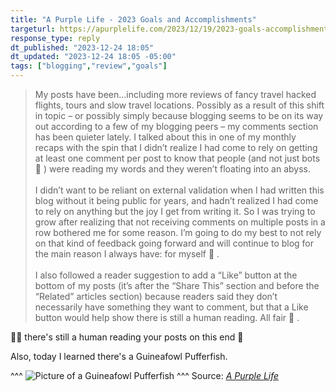 ```yaml
---
title: "A Purple Life - 2023 Goals and Accomplishments"
targeturl: https://apurplelife.com/2023/12/19/2023-goals-accomplishments/
response_type: reply
dt_published: "2023-12-24 18:05"
dt_updated: "2023-12-24 18:05 -05:00"
tags: ["blogging","review","goals"]
---
```


> My posts have been...including more reviews of fancy travel hacked flights, tours and slow travel locations. Possibly as a result of this shift in topic – or possibly simply because blogging seems to be on its way out according to a few of my blogging peers – my comments section has been quieter lately. I talked about this in one of my monthly recaps with the spin that I didn’t realize I had come to rely on getting at least one comment per post to know that people (and not just bots 🙂 ) were reading my words and they weren’t floating into an abyss.  
> <br> 
> I didn’t want to be reliant on external validation when I had written this blog without it being public for years, and hadn’t realized I had come to rely on anything but the joy I get from writing it. So I was trying to grow after realizing that not receiving comments on multiple posts in a row bothered me for some reason. I’m going to do my best to not rely on that kind of feedback going forward and will continue to blog for the main reason I always have: for myself 🙂 .  
> <br> 
> I also followed a reader suggestion to add a “Like” button at the bottom of my posts (it’s after the “Share This” section and before the “Related” articles section) because readers said they don’t necessarily have something they want to comment, but that a Like button would help show there is still a human reading. All fair 🙂 .  


:raising_hand_man: there's still a human reading your posts on this end :slightly_smiling_face:

Also, today I learned there's a Guineafowl Pufferfish.

^^^
![Picture of a Guineafowl Pufferfish](https://apurplelife.com/wp-content/uploads/2023/12/GFPuffer-copy.png)
^^^ Source: *[A Purple Life](https://apurplelife.com/)*
